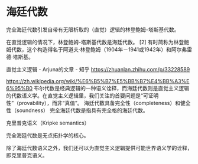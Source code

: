 # 海廷代数


完全海廷代数引发自带有无限析取的（直觉）逻辑的林登鲍姆-塔斯基代数。

在直觉逻辑的情况下，林登鲍姆-塔斯基代数是海廷代数。 [2] 
有时简称为林登鲍姆代数，这个构造得名于阿道夫·林登鲍姆（1904年－1941或1942年）和阿尔弗雷德·塔斯基。

 


直觉主义逻辑 - Arjuna的文章 - 知乎
https://zhuanlan.zhihu.com/p/33228589


https://zh.wikipedia.org/wiki/%E6%B5%B7%E5%BB%B7%E4%BB%A3%E6%95%B0
布尔代数是经典逻辑的一种语义诠释，而海廷代数则是直觉主义逻辑的代数语义学。在直觉主义逻辑里，我们关注的首要问题是“可证明性”（provability），而非“真值”。
海廷代数具备完全性（completeness）和健全性（soundness）
完全海廷代数是指具有完全格的海廷代数。

克里普克语义（Kripke semantics）

完全海廷代数是无点拓扑学的核心。

除了海廷代数语义之外，我们还可以为直觉主义逻辑提供可能世界语义学的诠释，即克里普克语义。










